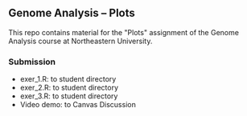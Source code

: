 ## Genome Analysis – Plots
This repo contains material for the "Plots" assignment of the Genome Analysis course at Northeastern University.

### Submission
+ exer_1.R: to student directory
+ exer_2.R: to student directory
+ exer_3.R: to student directory
+ Video demo: to Canvas Discussion


